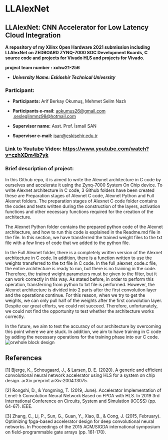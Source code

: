 # LLAlexNet

## **LLAlexNet: CNN Accelerator for Low Latency Cloud Integration**

**A repository of my Xilinx Open Hardware 2021 submission including LLAlexNet on ZEDBOARD ZYNQ-7000 SOC Development Boards, C source code and projects for Vivado HLS and projects for Vivado.**

**project team number : xohw21-256**

- _**University Name: Eskisehir Technical University**_

### Participant:

- **Participants:** Arif Berkay Okumuş, Mehmet Selim Nazlı

- **Participants e-mail:** aokumus26@gmail.com ,sesleglinmnz98@hotmail.com

- **Supervisor name:** Asst. Prof. İsmail SAN

- **Supervisor e-mail:** isan@eskisehir.edu.tr

### Link to Youtube Video: https://www.youtube.com/watch?v=czhXDm4b7yk



### Brief description of project:
In this Github repo, it is aimed to write the Alexnet architecture in C code by ourselves and accelerate it using the Zynq-7000 System On Chip device. To write Alexnet architecture in C code, 3 Github folders have been created these are Preparation stages of Alexnet C code, Alexnet Python and Full Alexnet folders. The preparation stages of Alexnet C code folder contains the codes and tests written during the construction of the layers, activation functions and other necessary functions required for the creation of the architecture.

The Alexnet Python folder contains the prepared python code of the Alexnet architecture, and how to run this code is explained in the Readme.md file in the file. In this section, we have transferred the trained weight files to the txt file with a few lines of code that we added to the python file.

In the Full Alexnet folder, there is a completely written version of the Alexnet architecture in C code. In addition, there is a function written to use the weights transferred to the txt file in C code. In the full_alexnet_code.c file, the entire architecture is ready to run, but there is no training in the code. Therefore, the trained weight parameters must be given to the filter, but it can work correctly in this way. As stated before, in order to perform this operation, transferring from python to txt file is performed. However, the Alexnet architecture is divided into 2 parts after the first convolution layer and the operations continue. For this reason, when we try to get the weights, we can only pull half of the weights after the first convolution layer. Despite our great efforts, we could not succeed. Therefore, unfortunately, we could not find the opportunity to test whether the architecture works correctly.

In the future, we aim to test the accuracy of our architecture by overcoming this point where we are stuck. In addition, we aim to have training in C code by adding the necessary operations for the training phase into our C code.
![orwhole block design](https://user-images.githubusercontent.com/57463112/124769673-544b7900-df42-11eb-869e-120e24963105.jpg)


## References
[1]	Bjerge, K., Schougaard, J., & Larsen, D. E. (2020). A generic and efficient convolutional neural network accelerator using HLS for a system on chip design. arXiv preprint arXiv:2004.13075.

[2]	Rongshi, D., & Yongming, T. (2019, June). Accelerator Implementation of Lenet-5 Convolution Neural Network Based on FPGA with HLS. In 2019 3rd International Conference on Circuits, System and Simulation (ICCSS) (pp. 64-67). IEEE.

[3]	Zhang, C., Li, P., Sun, G., Guan, Y., Xiao, B., & Cong, J. (2015, February). Optimizing fpga-based accelerator design for deep convolutional neural networks. In Proceedings of the 2015 ACM/SIGDA international symposium on field-programmable gate arrays (pp. 161-170).

